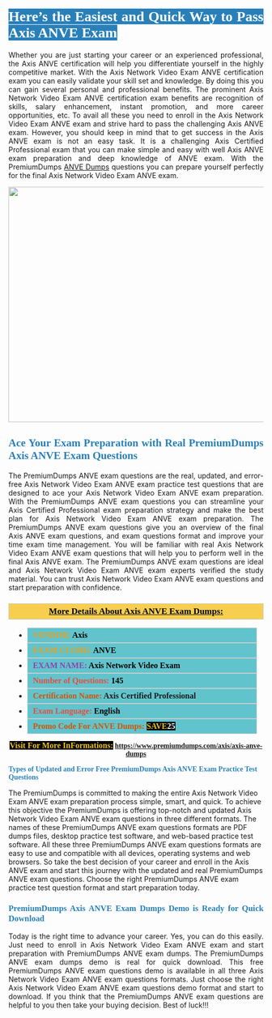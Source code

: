 <h1 style="text-align: justify;"><span style="color:#ffffff;"><span style="font-family:Georgia,serif;"><strong><span style="background-color:#2980b9;">Here’s the Easiest and Quick Way to Pass Axis ANVE Exam</span></strong></span></span></h1>

<p style="text-align: justify;">Whether you are just starting your career or an experienced professional, the Axis ANVE certification will help you differentiate yourself in the highly competitive market. With the Axis Network Video Exam ANVE certification exam you can easily validate your skill set and knowledge. By doing this you can gain several personal and professional benefits. The prominent Axis Network Video Exam ANVE certification exam benefits are recognition of skills, salary enhancement, instant promotion, and more career opportunities, etc. To avail all these you need to enroll in the Axis Network Video Exam ANVE exam and strive hard to pass the challenging Axis ANVE exam. However, you should keep in mind that to get success in the Axis ANVE exam is not an easy task. It is a challenging Axis Certified Professional exam that you can make simple and easy with well Axis ANVE exam preparation and deep knowledge of ANVE exam. With the PremiumDumps <a href="https://www.premiumdumps.com/axis/axis-anve-dumps">ANVE Dumps</a> questions you can prepare yourself perfectly for the final Axis Network Video Exam ANVE exam.</p>

<p style="text-align: center;"><a href="https://www.premiumdumps.com/axis/axis-anve-dumps"><img alt="" src="https://i.imgur.com/KJGzbJ2.jpeg" style="width: 700px; height: 465px;" /></a></p>

<h2 style="text-align: justify;"><span style="color:#2980b9;"><span style="font-family:Georgia,serif;"><strong>Ace Your Exam Preparation with Real PremiumDumps Axis ANVE Exam Questions</strong></span></span></h2>

<p style="text-align: justify;">The PremiumDumps ANVE exam questions are the real, updated, and error-free Axis Network Video Exam ANVE exam practice test questions that are designed to ace your Axis Network Video Exam ANVE exam preparation. With the PremiumDumps ANVE exam questions you can streamline your Axis Certified Professional exam preparation strategy and make the best plan for Axis Network Video Exam ANVE exam preparation. The PremiumDumps ANVE exam questions give you an overview of the final Axis ANVE exam questions, and exam questions format and improve your time exam time management. You will be familiar with real Axis Network Video Exam ANVE exam questions that will help you to perform well in the final Axis ANVE exam. The PremiumDumps ANVE exam questions are ideal and Axis Network Video Exam ANVE exam experts verified the study material. You can trust Axis Network Video Exam ANVE exam questions and start preparation with confidence.</p>

<h3 style="background: #f7ce50; border: 1px solid rgb(204, 204, 204); padding: 5px 10px; text-align: center;"><span style="font-family:Georgia,serif;"><u><u><span style="color:#000000;"><span style="font-size:11pt"><span style="line-height:normal"><b><span style="font-size:13.0pt"><span cambria="">More Details About Axis ANVE Exam Dumps:</span></span></b></span></span></span></u></u></span></h3>

<ul>
	<li style="margin:0cm 10pt">
	<div style="background:#61c4cd; border: 1px solid rgb(204, 204, 204); padding: 5px 10px; text-align: justify;"><span style="font-family:Georgia,serif;"><span style="font-size:11pt"><span style="line-height:normal"><b><span style="font-size:12.0pt"><span new="" roman="" times=""><span style="color:#f39c12;">VENDOR:</span> <span style="color:#000000;">Axis</span></span></span></b></span></span></span></div>
	</li>
	<li style="margin:0cm 10pt">
	<div style="background: #61c4cd; border: 1px solid rgb(204, 204, 204); padding: 5px 10px; text-align: justify;"><span style="font-family:Georgia,serif;"><span style="font-size:11pt"><span style="line-height:normal"><b><span style="font-size:12.0pt"><span new="" roman="" times=""><span style="color:#f39c12;">EXAM CCODE:</span> <span style="color:#000000;">ANVE</span></span></span></b></span></span></span></div>
	</li>
	<li style="margin:0cm 10pt">
	<div style="background: #61c4cd; border: 1px solid rgb(204, 204, 204); padding: 5px 10px; text-align: justify;"><span style="font-family:Georgia,serif;"><span style="font-size:11pt"><span style="line-height:normal"><b><span style="font-size:12.0pt"><span new="" roman="" times=""><span style="color:#8e44ad;">EXAM NAME:</span> <span style="color:#000000;">Axis Network Video Exam</span></span></span></b></span></span></span></div>
	</li>
	<li style="margin:0cm 10pt">
	<div style="background: #61c4cd; border: 1px solid rgb(204, 204, 204); padding: 5px 10px;"><span style="font-family:Georgia,serif;"><span style="font-size:11pt"><span style="line-height:normal"><b><span style="font-size:12.0pt"><span new="" roman="" times=""><span style="color:#e74c3c;">Number of Questions:</span><span style="color:#000000;"><span style="color:#f1c40f;"> </span>145</span></span></span></b></span></span></span></div>
	</li>
	<li style="margin:0cm 10pt">
	<div style="background: #61c4cd; border: 1px solid rgb(204, 204, 204); padding: 5px 10px; text-align: justify;"><span style="font-family:Georgia,serif;"><span style="font-size:11pt"><span style="line-height:normal"><b><span style="font-size:12.0pt"><span new="" roman="" times=""><span style="color:#d35400;">Certification Name:</span> Axis Certified Professional</span></span></b></span></span></span></div>
	</li>
	<li style="margin:0cm 10pt">
	<div style="background: #61c4cd; border: 1px solid rgb(204, 204, 204); padding: 5px 10px; text-align: justify;"><span style="font-family:Georgia,serif;"><span style="font-size:11pt"><span style="line-height:normal"><b><span style="font-size:12.0pt"><span new="" roman="" times=""><span style="color:#e74c3c;">Exam Language:</span> <span style="color:#000000;">English</span></span></span></b></span></span></span></div>
	</li>
	<li style="margin:0cm 10pt">
	<div style="background: #61c4cd; border: 1px solid rgb(204, 204, 204); padding: 5px 10px;"><span style="font-family:Georgia,serif;"><span style="font-size:11pt"><span style="line-height:normal"><b><span style="font-size:12.0pt"><span new="" roman="" times=""><span style="color:#d35400;">Promo Code For ANVE Dumps:</span><span style="color:#f1c40f;"> <span style="background-color:#000000;">SAVE</span></span><span style="color:#ffffff;"><span style="background-color:#000000;">25</span></span></span></span></b></span></span></span></div>
	</li>
</ul>

<p style="text-align: center;"><span style="font-family:Georgia,serif;"><strong><span style="font-size:16px;"><span style="color:#f1c40f;"><span style="background-color:#000000;">Visit For More InFormations:</span></span></span> <a href="https://www.premiumdumps.com/axis/axis-anve-dumps">https://www.premiumdumps.com/axis/axis-anve-dumps</a></strong></span></p>

<p><span style="color:#2980b9;"><span style="font-family:Georgia,serif;"><strong><strong><strong>Types of Updated and Error Free PremiumDumps Axis ANVE Exam Practice Test Questions</strong></strong></strong></span></span></p>

<p>The PremiumDumps is committed to making the entire Axis Network Video Exam ANVE exam preparation process simple, smart, and quick. To achieve this objective the PremiumDumps is offering top-notch and updated Axis Network Video Exam ANVE exam questions in three different formats. The names of these PremiumDumps ANVE exam questions formats are PDF dumps files, desktop practice test software, and web-based practice test software. All these three PremiumDumps ANVE exam questions formats are easy to use and compatible with all devices, operating systems and web browsers. So take the best decision of your career and enroll in the Axis ANVE exam and start this journey with the updated and real PremiumDumps ANVE exam questions. Choose the right PremiumDumps ANVE exam practice test question format and start preparation today.</p>

<h3 style="text-align: justify;"><span style="color:#2980b9;"><span style="font-family:Georgia,serif;"><strong><strong><strong>PremiumDumps Axis ANVE Exam Dumps Demo is Ready for Quick Download</strong></strong></strong></span></span></h3>

<p style="text-align: justify;">Today is the right time to advance your career. Yes, you can do this easily. Just need to enroll in Axis Network Video Exam ANVE exam and start preparation with PremiumDumps ANVE exam dumps. The PremiumDumps ANVE exam dumps demo is real for quick download. This free PremiumDumps ANVE exam questions demo is available in all three Axis Network Video Exam ANVE exam questions formats. Just choose the right Axis Network Video Exam ANVE exam questions demo format and start to download. If you think that the PremiumDumps ANVE exam questions are helpful to you then take your buying decision. Best of luck!!!</p>
